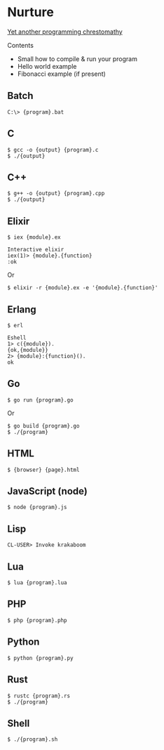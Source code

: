 # Nurture

[Yet another programming chrestomathy](www.rosettacode.org)

Contents

- Small how to compile & run your program
- Hello world example
- Fibonacci example (if present)

## Batch

```
C:\> {program}.bat
```

## C

```
$ gcc -o {output} {program}.c
$ ./{output}
```

## C++

```
$ g++ -o {output} {program}.cpp
$ ./{output}
```

## Elixir

```
$ iex {module}.ex

Interactive elixir
iex(1)> {module}.{function}
:ok
```
Or
```
$ elixir -r {module}.ex -e '{module}.{function}'
```

## Erlang

```
$ erl

Eshell
1> c({module}).
{ok,{module}}
2> {module}:{function}().
ok
```

## Go

```
$ go run {program}.go
```
Or
```
$ go build {program}.go
$ ./{program}
```

## HTML

```
$ {browser} {page}.html
```

## JavaScript (node)

```
$ node {program}.js
```

## Lisp

```
CL-USER> Invoke krakaboom
```

## Lua

```
$ lua {program}.lua
```

## PHP

```
$ php {program}.php
```

## Python

```
$ python {program}.py
```

## Rust

```
$ rustc {program}.rs
$ ./{program}
```

## Shell

```
$ ./{program}.sh
```
